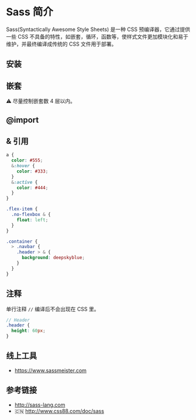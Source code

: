 # Sass 简介

Sass(Syntactically Awesome Style Sheets) 是一种 CSS 预编译器，它通过提供一些 CSS 不具备的特性，如嵌套，循环，函数等，使样式文件更加模块化和易于维护，并最终编译成传统的 CSS 文件用于部署。

## 安装

## 嵌套

⚠️ 尽量控制嵌套数 4 层以内。

## @import

## & 引用
```scss
a {
  color: #555;
  &:hover {
    color: #333;
  }
  &:active {
    color: #444;
  }
}

.flex-item {
  .no-flexbox & {
    float: left;
  }
}

.container {
  > .navbar {
    .header > & {
      background: deepskyblue;
    }
  }
}
```

## 注释
单行注释 `//` 编译后不会出现在 CSS 里。
```scss
// Header
.header {
  height: 60px;
}
```

## 线上工具
* https://www.sassmeister.com

## 参考链接
* http://sass-lang.com
* 🇨🇳 http://www.css88.com/doc/sass
